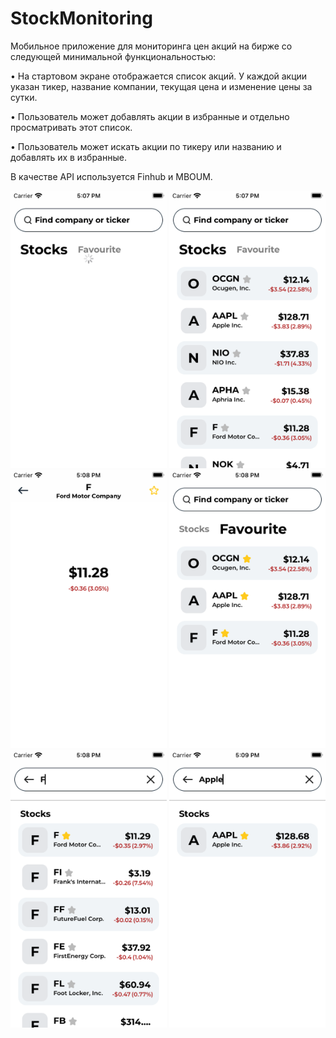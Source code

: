 # StockMonitoring

Мобильное приложение для мониторинга цен акций на бирже со следующей минимальной функциональностью:

• На стартовом экране отображается список акций. У каждой акции указан тикер, название компании, текущая цена и изменение цены за сутки.

• Пользователь может добавлять акции в избранные и отдельно просматривать этот список.

• Пользователь может искать акции по тикеру или названию и добавлять их в избранные.

В качестве API используется Finhub и MBOUM.

<div align="center">
<img src="stockScreen/screen1.png" width="250">
  
<img src="stockScreen/screen2.png" width="250">

<img src="stockScreen/screen3.png" width="250">

<img src="stockScreen/screen4.png" width="250">

<img src="stockScreen/screen5.png" width="250">

<img src="stockScreen/screen6.png" width="250">
</div>

